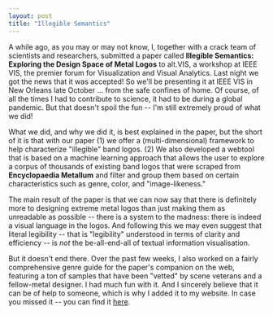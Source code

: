 ```yaml
---
layout: post
title: "Illegible Semantics"
---
```


A while ago, as you may or may not know, I, together with a crack team of scientists and researchers, submitted a paper called **Illegible Semantics: Exploring the Design Space of Metal Logos** to alt.VIS, a workshop at IEEE VIS, the premier forum for Visualization and Visual Analytics. Last night we got the news that it was accepted! So we'll be presenting it at IEEE VIS in New Orleans late October ... from the safe confines of home. Of course, of all the times I had to contribute to science, it had to be during a global pandemic. But that doesn't spoil the fun -- I'm still extremely proud of what we did!  


What we did, and why we did it, is best explained in the paper, but the short of it is that with our paper (1) we offer a (multi-dimensional) framework to help characterize "illegible" band logos. (2) We also developed a webtool that is based on a machine learning approach that allows the user to explore a corpus of thousands of existing band logos that were scraped from **Encyclopaedia Metallum** and filter and group them based on certain characteristics such as genre, color, and "image-likeness." 

The main result of the paper is that we can now say that there is definitely more to designing extreme metal logos than just making them as unreadable as possible -- there is a system to the madness: there is indeed a visual language in the logos. And following this we may even suggest that literal legibility -- that is "legibility" understood in terms of clarity and efficiency -- is *not* the be-all-end-all of textual information visualisation.

But it doesn't end there. Over the past few weeks, I also worked on a fairly comprehensive genre guide for the paper's companion on the web, featuring a ton of samples that have been "vetted" by scene veterans and a fellow-metal designer. I had much fun with it. And I sincerely believe that it can be of help to someone, which is why I added it to my website. In case you missed it -- you can find it [here](../projects/proj-8).






